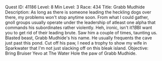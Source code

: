 Quest ID: 41186
Level: 8
Min Level: 3
Race: 434
Title: Grabb Mudhide
Description: As long as there is someone leading the heckling dogs over there, my problems won't stop anytime soon. From what I could gather, gnoll groups usually operate under the leadership of atleast one alpha that commands his subordinates rather violently. Heh, ironic, isn't it?$B$BI want you to get rid of their leading brute. Saw him a couple of times, taunting us. Blasted beast, Grabb Mudhide's his name. He usually frequents the cave just past this pond. Cut off his paw, I need a trophy to show my wife in Sparkwater that I'm not just slacking off on this bleak island.
Objective: Bring Bruiser Yevo at The Water Hole the paw of Grabb Mudhide.

